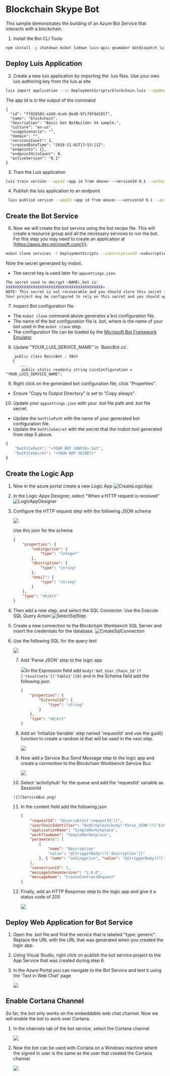 # Blockchain Skype Bot 

This sample demonstrates the building of an Azure Bot Service that interacts with a blockchain.


1. Install the Bot CLI Tools

```bash
npm install -g chatdown msbot ludown luis-apis qnamaker botdispatch luisgen
```
## Deploy Luis Application

2. Create a new luis application by importing the .luis files. Use your own luis authoring key from the luis.ai site

```bash
luis import application --in DeploymentScripts/blockchain.luis --appName blockchain --authoringKey <luis authoring key>
```

The app Id is in the output of the command

```
{
  "id": "ff828503-a169-4ceb-8ed8-97c78fdd1917",
  "name": "blockchain",
  "description": "Basic bot BotBuilder V4 sample.",
  "culture": "en-us",
  "usageScenario": "",
  "domain": "",
  "versionsCount": 1,
  "createdDateTime": "2018-11-02T17:53:11Z",
  "endpoints": {},
  "endpointHitsCount": 0,
  "activeVersion": "0.1"
}
```

3. Train the Luis application

```bash
luis train version --appId <app id from above> --versionId 0.1 --authoringKey <luis authoring key>
```

4. Publish the luis application to an endpoint

```bash
 luis publish version --appId <app id from above> --versionId 0.1 --authoringKey <luis authoring key>
```

## Create the Bot Service

6. Now we will create the bot service using the bot.recipe file. This will create a resource group and all the necessary services to run the bot. For this step you may need to create an application at [https://apps.dev.microsoft.com/](). 


```bash
msbot clone services -f DeploymentScripts --subscriptionId <subscription id> --luisAuthoringKey <luis authoring key> --name blockchainbot --location westus --force --appSecret <secret from apps.dev.microsoft.com> --appId <app id from apps.dev.microsoft.com>
```

Note the secret generated by msbot. 

- The secret key is used later for `appsettings.json`.
```bash
The secret used to decrypt <NAME>.bot is:
XXXXXXXXXXXXXXXXXXXXXXXXXXXXXXXXXXXXXXXXXXX=
NOTE: This secret is not recoverable and you should store this secret in a secure place according to best security practices.
Your project may be configured to rely on this secret and you should update it as appropriate.
```
7. Inspect Bot configuration file.

- The `msbot clone` command above generates a bot configuration file.
- The name of the bot configuration file is <NAME>.bot, where <NAME> is the name of your bot used in the `msbot clone` step.
- The configuration file can be loaded by the [Microsoft Bot Framework Emulator](https://aka.ms/botframeworkemulator).

8. Update "YOUR_LUIS_SERVICE_NAME" in `BasicBot.cs'.

 ```dotnet
     public class BasicBot : IBot
    {
       ...
        public static readonly string LuisConfiguration = "YOUR_LUIS_SERVICE_NAME";
 ```
9. Right click on the generated bot configuration file, click "Properties".

  - Ensure "Copy to Output Directory" is set to "Copy always".

10. Update your `appsettings.json` with your .bot file path and .bot file secret.

- Update the `botFilePath` with the name of your generated bot configuration file.
- Update the `botFileSecret` with the secret that the msbot tool generated from step 5 above.

```bash
{
    "botFilePath": "<YOUR BOT CONFIG>.bot",
    "botFileSecret": "<YOUR BOT SECRET>"
}
```



## Create the Logic App

1. Now in the azure portal create a new Logic App
    ![CreateLogicApp](CreateLogicApp.png)

2. In the Logic Apps Designer, select "When a HTTP request is received"
    ![LogicAppDesigner](LogicAppsDesigner.png)

3. Configure the HTTP request step with the following JSON schema

    ![](HttpRequest.png)

    Use this json for the schema

    ```json
    {
        "properties": {
            "askingprice": {
                "type": "integer"
            },
            "description": {
                "type": "string"
            },
            "email": {
                "type": "string"
            }
        },
        "type": "object"
    }
    ```

4. Then add a new step, and select the SQL Connector. Use the Execute SQL Query Action
    ![SelectSqlStep](SelectSqlStep.png)

5. Create a new connection to the Blockchain Workbench SQL Server and insert the credentials for the database.
    ![CreateSqlConnection](CreateSqlConnection.png)

6. Use the following SQL for the query text

    ![](SqlServerCommand.PNG)

    7. Add  'Parse JSON' step to the logic app

       ![](ParseJson.png)In the Expression field add `body('Get_User_Chain_Id')?['resultsets']['Table1'][0]` and in the Schema field add the following json

       ```json
       {
           "properties": {
               "ExternalId": {
                   "type": "string"
               }
           },
           "type": "object"
       }
       ```

    8. Add an 'Initialize Variable' step named 'requestId' and use the guid() function to create a random id that will be used in the next step.

       ![](InitializeRequest.PNG)

    9. Now add a Service Bus Send Message step to the logic app and create a connection to the Blockchain Workbench Service Bus

       ![](ServiceBusConnection.png)

    10. Select 'activityhub' for the queue and add the 'requestId' variable as SessionId

       ![](ServiceBus.png)

    11. In the content field add the following json

        ```json
        {
            "requestId": "@{variables('requestId')}",
            "userChainIdentifier": "0x@{replace(body('Parse_JSON')?['ExternalId'], '-', '')}",
            "applicationName": "SimpleMarketplace",
            "workflowName": "SimpleMarketplace",
            "parameters": [
                {
                    "name": "Description"
                    "value": "@{triggerBody()?['description']}"
                }, { "name": "askingprice", "value": "@{triggerBody()?['askingprice']}" }
            ],
            "connectionId": 1,
            "messageSchemaVersion": "1.0.0",
            "messageName": "CreateContractRequest"
        }
        ```

    12. Finally, add an HTTP Response step to the logic app and give it a status code of 200

        ![](Response.png)


## Deploy Web Application for Bot Service

1. Open the .bot file and find the service that is labeled "type: generic". Replace the URL with the URL that was generated when you created the logic app.

2. Using Visual Studio, right click on publish the bot service project to the App Service that was created during step 6.

3. In the Azure Portal you can navigate to the Bot Service and test it using the 'Test in Web Chat' page

   ![](D:/Code/blockchain-samples/bot-samples/blockchain_skype_bot/BotChat.png)

## Enable Cortana Channel

So far, the bot only works on the embeddable web chat channel. Now we will enable the bot to work over Cortana.

1. In the channels tab of the bot service, select the Cortana channel

   ![](ChannelSelector.png)

2. Now the bot can be used with Cortana on a Windows machine where the signed in user is the same as the user that created the Cortana channel

   ![](CortanaComplete.png)
